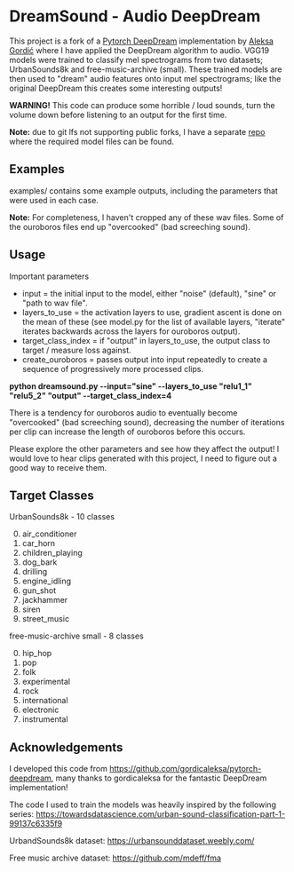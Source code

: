 # DreamSound - Audio DeepDream

This project is a fork of a [Pytorch DeepDream](https://github.com/gordicaleksa/pytorch-deepdream) implementation by [Aleksa Gordić](https://github.com/gordicaleksa) where I have applied the DeepDream algorithm to audio. VGG19 models were trained to classify mel spectrograms from two datasets; UrbanSounds8k and free-music-archive (small). These trained models are then used to "dream" audio features onto input mel spectrograms; like the original DeepDream this creates some interesting outputs! 

**WARNING!** This code can produce some horrible / loud sounds, turn the volume down before listening to an output for the first time. 

**Note:** due to git lfs not supporting public forks, I have a separate [repo](https://github.com/char-tan/DreamSoundModels) where the required model files can be found.

## Examples

examples/ contains some example outputs, including the parameters that were used in each case. 

**Note:** For completeness, I haven't cropped any of these wav files. Some of the ouroboros files end up "overcooked" (bad screeching sound).

## Usage

Important parameters

- input = the initial input to the model, either "noise" (default), "sine" or "path to wav file".
- layers_to_use = the activation layers to use, gradient ascent is done on the mean of these (see model.py for the list of available layers, "iterate" iterates backwards across the layers for ouroboros output).
- target_class_index = if "output" in layers_to_use, the output class to target / measure loss against.
- create_ouroboros = passes output into input repeatedly to create a sequence of progressively more processed clips.

**python dreamsound.py --input="sine" --layers_to_use "relu1_1" "relu5_2" "output" --target_class_index=4**

There is a tendency for ouroboros audio to eventually become "overcooked" (bad screeching sound), decreasing the number of iterations per clip can increase the length of ouroboros before this occurs. 

Please explore the other parameters and see how they affect the output! I would love to hear clips generated with this project, I need to figure out a good way to receive them.

## Target Classes

UrbanSounds8k - 10 classes

0. air_conditioner 
1. car_horn
2. children_playing
3. dog_bark
4. drilling
5. engine_idling
6. gun_shot
7.  jackhammer
8. siren
9. street_music

free-music-archive small - 8 classes

0. hip_hop
1. pop
2. folk
3. experimental
4. rock
5. international
6. electronic
7. instrumental

## Acknowledgements

I developed this code from https://github.com/gordicaleksa/pytorch-deepdream, many thanks to gordicaleksa for the fantastic DeepDream implementation!

The code I used to train the models was heavily inspired by the following series: https://towardsdatascience.com/urban-sound-classification-part-1-99137c6335f9

UrbandSounds8k dataset: https://urbansounddataset.weebly.com/

Free music archive dataset: https://github.com/mdeff/fma





